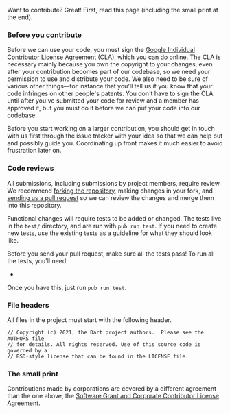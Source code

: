 Want to contribute? Great! First, read this page (including the small print at
the end).

### Before you contribute

Before we can use your code, you must sign the
[Google Individual Contributor License Agreement][CLA] (CLA), which you can do
online. The CLA is necessary mainly because you own the copyright to your
changes, even after your contribution becomes part of our codebase, so we need
your permission to use and distribute your code. We also need to be sure of
various other things—for instance that you'll tell us if you know that your code
infringes on other people's patents. You don't have to sign the CLA until after
you've submitted your code for review and a member has approved it, but you must
do it before we can put your code into our codebase.

Before you start working on a larger contribution, you should get in touch with
us first through the issue tracker with your idea so that we can help out and
possibly guide you. Coordinating up front makes it much easier to avoid
frustration later on.

[CLA]: https://cla.developers.google.com/about/google-individual

### Code reviews

All submissions, including submissions by project members, require review. We
recommend [forking the repository][fork], making changes in your fork, and
[sending us a pull request][pr] so we can review the changes and merge them into
this repository.

[fork]: https://help.github.com/articles/about-forks/
[pr]: https://help.github.com/articles/creating-a-pull-request/

Functional changes will require tests to be added or changed. The tests live in
the `test/` directory, and are run with `pub run test`. If you need to create
new tests, use the existing tests as a guideline for what they should look like.

Before you send your pull request, make sure all the tests pass! To run all the
tests, you'll need:

* [NodeJS]: https://nodejs.org/

Once you have this, just run `pub run test`.

### File headers

All files in the project must start with the following header.

    // Copyright (c) 2021, the Dart project authors.  Please see the AUTHORS file
    // for details. All rights reserved. Use of this source code is governed by a
    // BSD-style license that can be found in the LICENSE file.

### The small print

Contributions made by corporations are covered by a different agreement than the
one above, the
[Software Grant and Corporate Contributor License Agreement][CCLA].

[CCLA]: https://developers.google.com/open-source/cla/corporate
